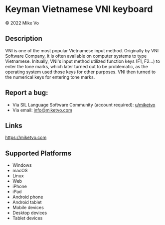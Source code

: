 Keyman Vietnamese VNI keyboard
==============

© 2022 Mike Vo

Description
-----------

VNI is one of the most popular Vietnamese input method. Originally by VNI Software Company, it is often available on computer systems to type Vietnamese. Initually, VNI's input method utilized function keys (F1, F2...) to enter the tone marks, which later turned out to be problematic, as the operating system used those keys for other purposes. VNI then turned to the numerical keys for entering tone marks.

Report a bug:
-----------

* Via SIL Language Software Community (account required): [u/miketvo](https://community.software.sil.org/u/miketvo/summary)
* Via email: [info@miketvo.com](mailto:info@miketvo.com)

Links
-----
https://miketvo.com

Supported Platforms
-------------------
 * Windows
 * macOS
 * Linux
 * Web
 * iPhone
 * iPad
 * Android phone
 * Android tablet
 * Mobile devices
 * Desktop devices
 * Tablet devices

